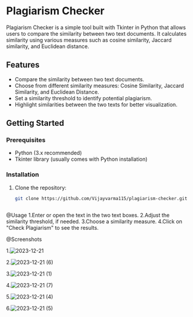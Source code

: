 # Plagiarism Checker

Plagiarism Checker is a simple tool built with Tkinter in Python that allows users to compare the similarity between two text documents. It calculates similarity using various measures such as cosine similarity, Jaccard similarity, and Euclidean distance.

## Features

- Compare the similarity between two text documents.
- Choose from different similarity measures: Cosine Similarity, Jaccard Similarity, and Euclidean Distance.
- Set a similarity threshold to identify potential plagiarism.
- Highlight similarities between the two texts for better visualization.

## Getting Started

### Prerequisites

- Python (3.x recommended)
- Tkinter library (usually comes with Python installation)

### Installation

1. Clone the repository:

   ```bash
   git clone https://github.com/Vijayvarma115/plagiarism-checker.git



@Usage
1.Enter or open the text in the two text boxes.
2.Adjust the similarity threshold, if needed.
3.Choose a similarity measure.
4.Click on "Check Plagiarism" to see the results.






@Screenshots

1.![2023-12-21](https://github.com/Vijayvarma115/Plagiarism-Checker/assets/145138789/e34fae86-d4a4-4cee-a9d0-37bbca7ca251)

2.![2023-12-21 (6)](https://github.com/Vijayvarma115/Plagiarism-Checker/assets/145138789/ec0ac40e-6b6c-433c-b211-d8e6392dc0a3)

3.![2023-12-21 (1)](https://github.com/Vijayvarma115/Plagiarism-Checker/assets/145138789/33de61ff-5a87-4280-a055-f684d723d217)

4.![2023-12-21 (7)](https://github.com/Vijayvarma115/Plagiarism-Checker/assets/145138789/dc34b68b-0340-41c7-9d64-86eb85c250f6)

5.![2023-12-21 (4)](https://github.com/Vijayvarma115/Plagiarism-Checker/assets/145138789/97362e8b-8a44-4fe5-acfa-4015e994c66c)

6.![2023-12-21 (5)](https://github.com/Vijayvarma115/Plagiarism-Checker/assets/145138789/2a4a50b1-eba9-40c3-a4ea-b2d4f0e13a41)



